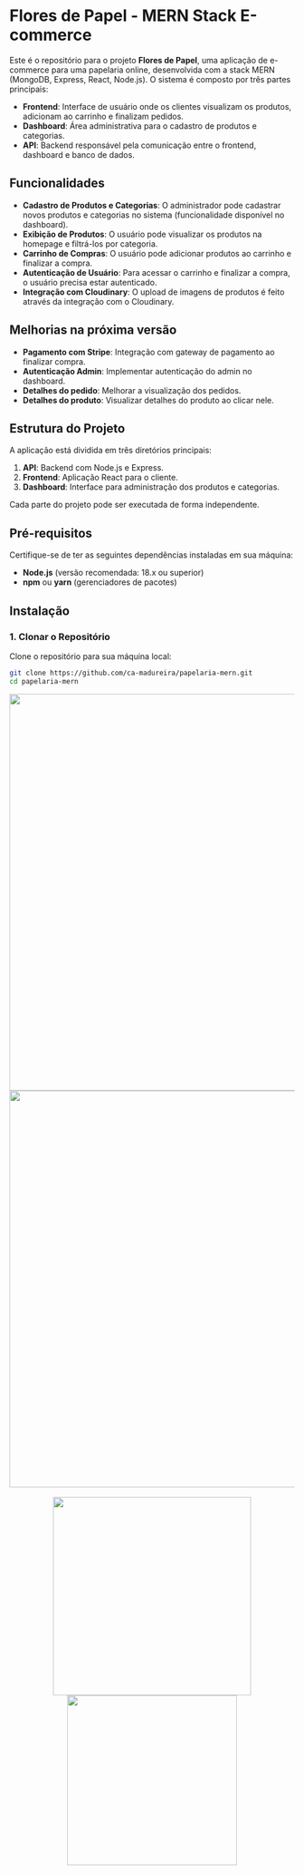 # Flores de Papel - MERN Stack E-commerce

Este é o repositório para o projeto **Flores de Papel**, uma aplicação de e-commerce para uma papelaria online, desenvolvida com a stack MERN (MongoDB, Express, React, Node.js). O sistema é composto por três partes principais:

- **Frontend**: Interface de usuário onde os clientes visualizam os produtos, adicionam ao carrinho e finalizam pedidos.
- **Dashboard**: Área administrativa para o cadastro de produtos e categorias.
- **API**: Backend responsável pela comunicação entre o frontend, dashboard e banco de dados.

## Funcionalidades

- **Cadastro de Produtos e Categorias**: O administrador pode cadastrar novos produtos e categorias no sistema (funcionalidade disponível no dashboard).
- **Exibição de Produtos**: O usuário pode visualizar os produtos na homepage e filtrá-los por categoria.
- **Carrinho de Compras**: O usuário pode adicionar produtos ao carrinho e finalizar a compra.
- **Autenticação de Usuário**: Para acessar o carrinho e finalizar a compra, o usuário precisa estar autenticado.
- **Integração com Cloudinary**: O upload de imagens de produtos é feito através da integração com o Cloudinary.


## Melhorias na próxima versão

- **Pagamento com Stripe**: Integração com gateway de pagamento ao finalizar compra.
- **Autenticação Admin**: Implementar autenticação do admin no dashboard.
- **Detalhes do pedido**: Melhorar a visualização dos pedidos.
- **Detalhes do produto**: Visualizar detalhes do produto ao clicar nele.

## Estrutura do Projeto

A aplicação está dividida em três diretórios principais:

1. **API**: Backend com Node.js e Express.
2. **Frontend**: Aplicação React para o cliente.
3. **Dashboard**: Interface para administração dos produtos e categorias.

Cada parte do projeto pode ser executada de forma independente.

## Pré-requisitos

Certifique-se de ter as seguintes dependências instaladas em sua máquina:

- **Node.js** (versão recomendada: 18.x ou superior)
- **npm** ou **yarn** (gerenciadores de pacotes)

## Instalação

### 1. Clonar o Repositório

Clone o repositório para sua máquina local:

```bash
git clone https://github.com/ca-madureira/papelaria-mern.git
cd papelaria-mern


```
<div align="center">
  <img src="https://github.com/user-attachments/assets/1ee3f560-e1ef-4134-ae33-a01ccc6e2344" width="700" />
  <img src="https://github.com/user-attachments/assets/20e198ee-9dfb-4c00-a59e-5b2503743665" width="700" />
</div>

<br/>


<div align="center">
  <img src="https://github.com/user-attachments/assets/5dc36020-35a3-41a1-8003-e69a2e2269c9" width="350"/>
  <img src="https://github.com/user-attachments/assets/379f5554-9403-4264-9a8b-3a9024d3ddeb" width="300"/>
</div>







